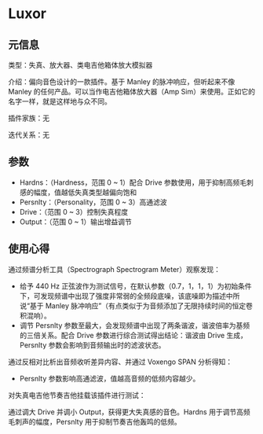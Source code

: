 # Luxor

## 元信息

类型：失真、放大器、类电吉他箱体放大模拟器

介绍：偏向音色设计的一款插件。基于 Manley 的脉冲响应，但听起来不像 Manley 的任何产品。可以当作电吉他箱体放大器（Amp Sim）来使用。正如它的名字一样，就是这样地与众不同。

插件家族：无

迭代关系：无



## 参数

- Hardns：（Hardness，范围 0 ~ 1）配合 Drive 参数使用，用于抑制高频毛刺感的幅度，值越低失真类型越偏向饱和
- Persnlty：（Personality，范围 0 ~ 3）高通滤波
- Drive：（范围 0 ~ 3）控制失真程度
- Output：（范围 0 ~ 1）输出增益调节



## 使用心得

通过频谱分析工具（Spectrograph Spectrogram Meter）观察发现：

- 给予 440 Hz 正弦波作为测试信号，在默认参数（0.7，1，1，1）为初始条件下，可发现频谱中出现了强度非常弱的全频段底噪，该底噪即为描述中所说“基于 Manley 脉冲响应”（有点类似于为音频添加了无限持续时间的恒定卷积混响）。
- 调节 Persnlty 参数至最大，会发现频谱中出现了两条谐波，谐波倍率为基频的三倍关系。配合 Drive 参数进行综合测试得出结论：谐波由 Drive 生成，Persnlty 参数会影响到音频输出时的滤波状态。

通过反相对比析出音频收听差异内容、并通过 Voxengo SPAN 分析得知：

- Persnlty 参数影响高通滤波，值越高音频的低频内容越少。

对失真电吉他节奏吉他挂载该插件进行测试：

通过调大 Drive 并调小 Output，获得更大失真感的音色。Hardns 用于调节高频毛刺声的幅度，Persnlty 用于抑制节奏吉他轰鸣的低频。

